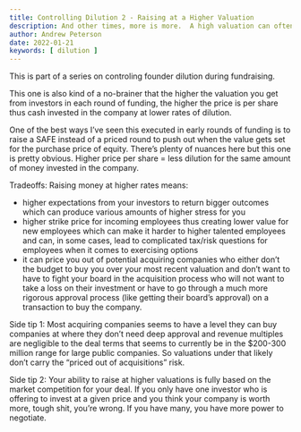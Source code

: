 ```yaml
---
title: Controlling Dilution 2 - Raising at a Higher Valuation
description: And other times, more is more.  A high valuation can often mean more control.  But beware.
author: Andrew Peterson
date: 2022-01-21
keywords: [ dilution ]
---
```

This is part of a series on controling founder dilution during fundraising.

This one is also kind of a no-brainer that the higher the valuation you get from investors in each round of funding, the higher the price is per share thus cash invested in the company at lower rates of dilution. 

One of the best ways I’ve seen this executed in early rounds of funding is to raise a SAFE instead of a priced round to push out when the value gets set for the purchase price of equity. There’s plenty of nuances here but this one is pretty obvious. Higher price per share = less dilution for the same amount of money invested in the company. 

Tradeoffs: Raising money at higher rates means:
* higher expectations from your investors to return bigger outcomes which can produce various amounts of higher stress for you 
* higher strike price for incoming employees thus creating lower value for new employees which can make it harder to higher talented employees and can, in some cases, lead to complicated tax/risk questions for employees when it comes to exercising options
* it can price you out of potential acquiring companies who either don’t the budget to buy you over your most recent valuation and don’t want to have to fight your board in the acquisition process who will not want to take a loss on their investment or have to go through a much more rigorous approval process (like getting their board’s approval) on a transaction to buy the company. 

Side tip 1: Most acquiring companies seems to have a level they can buy companies at where they don’t need deep approval and revenue multiples are negligible to the deal terms that seems to currently be in the $200-300 million range for large public companies. So valuations under that likely don’t carry the “priced out of acquisitions” risk.

Side tip 2: Your ability to raise at higher valuations is fully based on the market competition for your deal. If you only have one investor who is offering to invest at a given price and you think your company is worth more, tough shit, you’re wrong. If you have many, you have more power to negotiate. 

